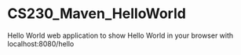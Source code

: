 # CS230_Maven_HelloWorld
Hello World web application to show Hello World in your browser with localhost:8080/hello
